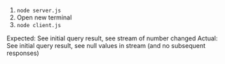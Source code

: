 1. `node server.js`
2. Open new terminal
3. `node client.js`

Expected: See initial query result, see stream of number changed
Actual: See initial query result, see null values in stream (and no subsequent responses)
